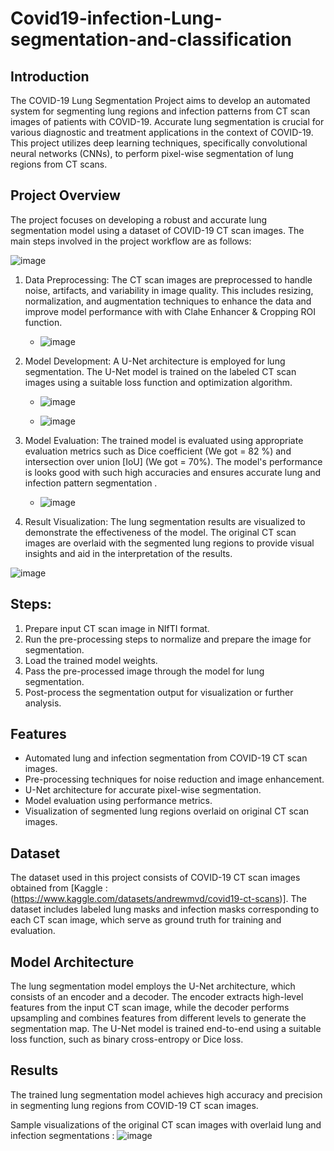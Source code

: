 # Covid19-infection-Lung-segmentation-and-classification

## Introduction
The COVID-19 Lung Segmentation Project aims to develop an automated system for segmenting lung regions and infection patterns from CT scan images of patients with COVID-19. Accurate lung segmentation is crucial for various diagnostic and treatment applications in the context of COVID-19. This project utilizes deep learning techniques, specifically convolutional neural networks (CNNs), to perform pixel-wise segmentation of lung regions from CT scans.

## Project Overview
The project focuses on developing a robust and accurate lung segmentation model using a dataset of COVID-19 CT scan images. The main steps involved in the project workflow are as follows:

![image](https://github.com/Nehaasah/Covid19-infection-Lung-segmentation-and-classification/assets/102512172/8d044bdf-410c-4fb2-873b-da8a6c8ef9e7)

1. Data Preprocessing: The CT scan images are preprocessed to handle noise, artifacts, and variability in image quality. This includes resizing, normalization, and augmentation techniques to enhance the data and improve model performance with  with Clahe Enhancer & Cropping ROI function.

   - ![image](https://github.com/Nehaasah/Covid19-infection-Lung-segmentation-and-classification/assets/102512172/fc70478a-9c5c-44a5-b17d-80d97ef8243a)


2. Model Development: A U-Net architecture is employed for lung segmentation. The U-Net model is trained on the labeled CT scan images using a suitable loss function and optimization algorithm. 
   - ![image](https://github.com/Nehaasah/Covid19-infection-Lung-segmentation-and-classification/assets/102512172/7190097e-55a9-4944-a457-bce0666a2e0b)
     
   - ![image](https://github.com/Nehaasah/Covid19-infection-Lung-segmentation-and-classification/assets/102512172/36de3cb6-36a2-4e5f-be51-71b8e8118136)



3. Model Evaluation: The trained model is evaluated using appropriate evaluation metrics such as Dice coefficient (We got = 82 %) and intersection over union [IoU] (We got = 70%). The model's performance is looks good with such high accuracies and ensures accurate lung and infection pattern segmentation .
   - ![image](https://github.com/Nehaasah/Covid19-infection-Lung-segmentation-and-classification/assets/102512172/2cfebe31-9051-4153-bf4b-832913896433)


4. Result Visualization: The lung segmentation results are visualized to demonstrate the effectiveness of the model. The original CT scan images are overlaid with the segmented lung regions to provide visual insights and aid in the interpretation of the results.

![image](https://github.com/Nehaasah/Covid19-infection-Lung-segmentation-and-classification/assets/102512172/36d42e50-2bf2-4aa5-bd68-7d5c47fae34a)

## Steps:

1. Prepare input CT scan image in NIfTI format.
2. Run the pre-processing steps to normalize and prepare the image for segmentation.
3. Load the trained model weights.
4. Pass the pre-processed image through the model for lung segmentation.
5. Post-process the segmentation output for visualization or further analysis.

## Features
- Automated lung and infection segmentation from COVID-19 CT scan images.
- Pre-processing techniques for noise reduction and image enhancement.
- U-Net architecture for accurate pixel-wise segmentation.
- Model evaluation using performance metrics.
- Visualization of segmented lung regions overlaid on original CT scan images.

## Dataset
The dataset used in this project consists of COVID-19 CT scan images obtained from [Kaggle : (https://www.kaggle.com/datasets/andrewmvd/covid19-ct-scans)]. The dataset includes labeled lung masks and infection masks corresponding to each CT scan image, which serve as ground truth for training and evaluation.

## Model Architecture
The lung segmentation model employs the U-Net architecture, which consists of an encoder and a decoder. The encoder extracts high-level features from the input CT scan image, while the decoder performs upsampling and combines features from different levels to generate the segmentation map. The U-Net model is trained end-to-end using a suitable loss function, such as binary cross-entropy or Dice loss.


## Results
The trained lung segmentation model achieves high accuracy and precision in segmenting lung regions from COVID-19 CT scan images. 


Sample visualizations of the original CT scan images with overlaid lung and infection segmentations :
![image](https://github.com/Nehaasah/Covid19-infection-Lung-segmentation-and-classification/assets/102512172/155eb0d8-16ac-4051-b246-342af2923d09)

